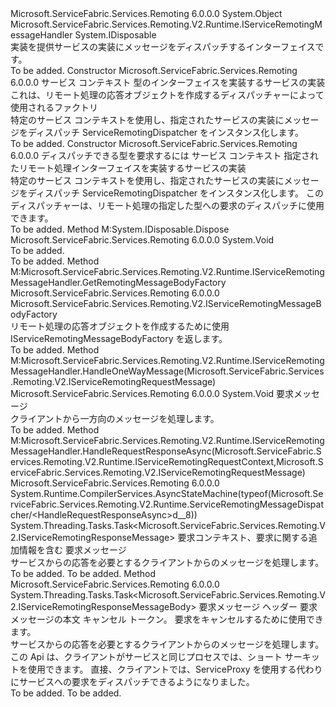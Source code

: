 <Type Name="ServiceRemotingMessageDispatcher" FullName="Microsoft.ServiceFabric.Services.Remoting.V2.Runtime.ServiceRemotingMessageDispatcher">
  <TypeSignature Language="C#" Value="public class ServiceRemotingMessageDispatcher : IDisposable, Microsoft.ServiceFabric.Services.Remoting.V2.Runtime.IServiceRemotingMessageHandler" />
  <TypeSignature Language="ILAsm" Value=".class public auto ansi beforefieldinit ServiceRemotingMessageDispatcher extends System.Object implements class Microsoft.ServiceFabric.Services.Remoting.V2.Runtime.IServiceRemotingMessageHandler, class System.IDisposable" />
  <TypeSignature Language="DocId" Value="T:Microsoft.ServiceFabric.Services.Remoting.V2.Runtime.ServiceRemotingMessageDispatcher" />
  <TypeSignature Language="VB.NET" Value="Public Class ServiceRemotingMessageDispatcher&#xA;Implements IDisposable, IServiceRemotingMessageHandler" />
  <TypeSignature Language="F#" Value="type ServiceRemotingMessageDispatcher = class&#xA;    interface IServiceRemotingMessageHandler&#xA;    interface IDisposable" />
  <AssemblyInfo>
    <AssemblyName>Microsoft.ServiceFabric.Services.Remoting</AssemblyName>
    <AssemblyVersion>6.0.0.0</AssemblyVersion>
  </AssemblyInfo>
  <Base>
    <BaseTypeName>System.Object</BaseTypeName>
  </Base>
  <Interfaces>
    <Interface>
      <InterfaceName>Microsoft.ServiceFabric.Services.Remoting.V2.Runtime.IServiceRemotingMessageHandler</InterfaceName>
    </Interface>
    <Interface>
      <InterfaceName>System.IDisposable</InterfaceName>
    </Interface>
  </Interfaces>
  <Docs>
    <summary>
            実装を提供<see cref="T:Microsoft.ServiceFabric.Services.Remoting.V2.Runtime.IServiceRemotingMessageHandler" />サービスの実装にメッセージをディスパッチする<see cref="T:Microsoft.ServiceFabric.Services.Remoting.IService" />インターフェイスです。
            </summary>
    <remarks>To be added.</remarks>
  </Docs>
  <Members>
    <Member MemberName=".ctor">
      <MemberSignature Language="C#" Value="public ServiceRemotingMessageDispatcher (System.Fabric.ServiceContext serviceContext, Microsoft.ServiceFabric.Services.Remoting.IService serviceImplementation, Microsoft.ServiceFabric.Services.Remoting.V2.IServiceRemotingMessageBodyFactory serviceRemotingMessageBodyFactory = null);" />
      <MemberSignature Language="ILAsm" Value=".method public hidebysig specialname rtspecialname instance void .ctor(class System.Fabric.ServiceContext serviceContext, class Microsoft.ServiceFabric.Services.Remoting.IService serviceImplementation, class Microsoft.ServiceFabric.Services.Remoting.V2.IServiceRemotingMessageBodyFactory serviceRemotingMessageBodyFactory) cil managed" />
      <MemberSignature Language="DocId" Value="M:Microsoft.ServiceFabric.Services.Remoting.V2.Runtime.ServiceRemotingMessageDispatcher.#ctor(System.Fabric.ServiceContext,Microsoft.ServiceFabric.Services.Remoting.IService,Microsoft.ServiceFabric.Services.Remoting.V2.IServiceRemotingMessageBodyFactory)" />
      <MemberSignature Language="F#" Value="new Microsoft.ServiceFabric.Services.Remoting.V2.Runtime.ServiceRemotingMessageDispatcher : System.Fabric.ServiceContext * Microsoft.ServiceFabric.Services.Remoting.IService * Microsoft.ServiceFabric.Services.Remoting.V2.IServiceRemotingMessageBodyFactory -&gt; Microsoft.ServiceFabric.Services.Remoting.V2.Runtime.ServiceRemotingMessageDispatcher" Usage="new Microsoft.ServiceFabric.Services.Remoting.V2.Runtime.ServiceRemotingMessageDispatcher (serviceContext, serviceImplementation, serviceRemotingMessageBodyFactory)" />
      <MemberType>Constructor</MemberType>
      <AssemblyInfo>
        <AssemblyName>Microsoft.ServiceFabric.Services.Remoting</AssemblyName>
        <AssemblyVersion>6.0.0.0</AssemblyVersion>
      </AssemblyInfo>
      <Parameters>
        <Parameter Name="serviceContext" Type="System.Fabric.ServiceContext" />
        <Parameter Name="serviceImplementation" Type="Microsoft.ServiceFabric.Services.Remoting.IService" />
        <Parameter Name="serviceRemotingMessageBodyFactory" Type="Microsoft.ServiceFabric.Services.Remoting.V2.IServiceRemotingMessageBodyFactory" />
      </Parameters>
      <Docs>
        <param name="serviceContext">サービス コンテキスト</param>
        <param name="serviceImplementation">型のインターフェイスを実装するサービスの実装<see cref="T:Microsoft.ServiceFabric.Services.Remoting.IService" /></param>
        <param name="serviceRemotingMessageBodyFactory">これは、リモート処理の応答オブジェクトを作成するディスパッチャーによって使用されるファクトリ</param>
        <summary>
            特定のサービス コンテキストを使用し、指定されたサービスの実装にメッセージをディスパッチ ServiceRemotingDispatcher をインスタンス化します。
            </summary>
        <remarks>To be added.</remarks>
      </Docs>
    </Member>
    <Member MemberName=".ctor">
      <MemberSignature Language="C#" Value="public ServiceRemotingMessageDispatcher (System.Collections.Generic.IEnumerable&lt;Type&gt; remotingTypes, System.Fabric.ServiceContext serviceContext, object serviceImplementation, Microsoft.ServiceFabric.Services.Remoting.V2.IServiceRemotingMessageBodyFactory serviceRemotingMessageBodyFactory = null);" />
      <MemberSignature Language="ILAsm" Value=".method public hidebysig specialname rtspecialname instance void .ctor(class System.Collections.Generic.IEnumerable`1&lt;class System.Type&gt; remotingTypes, class System.Fabric.ServiceContext serviceContext, object serviceImplementation, class Microsoft.ServiceFabric.Services.Remoting.V2.IServiceRemotingMessageBodyFactory serviceRemotingMessageBodyFactory) cil managed" />
      <MemberSignature Language="DocId" Value="M:Microsoft.ServiceFabric.Services.Remoting.V2.Runtime.ServiceRemotingMessageDispatcher.#ctor(System.Collections.Generic.IEnumerable{System.Type},System.Fabric.ServiceContext,System.Object,Microsoft.ServiceFabric.Services.Remoting.V2.IServiceRemotingMessageBodyFactory)" />
      <MemberSignature Language="F#" Value="new Microsoft.ServiceFabric.Services.Remoting.V2.Runtime.ServiceRemotingMessageDispatcher : seq&lt;Type&gt; * System.Fabric.ServiceContext * obj * Microsoft.ServiceFabric.Services.Remoting.V2.IServiceRemotingMessageBodyFactory -&gt; Microsoft.ServiceFabric.Services.Remoting.V2.Runtime.ServiceRemotingMessageDispatcher" Usage="new Microsoft.ServiceFabric.Services.Remoting.V2.Runtime.ServiceRemotingMessageDispatcher (remotingTypes, serviceContext, serviceImplementation, serviceRemotingMessageBodyFactory)" />
      <MemberType>Constructor</MemberType>
      <AssemblyInfo>
        <AssemblyName>Microsoft.ServiceFabric.Services.Remoting</AssemblyName>
        <AssemblyVersion>6.0.0.0</AssemblyVersion>
      </AssemblyInfo>
      <Parameters>
        <Parameter Name="remotingTypes" Type="System.Collections.Generic.IEnumerable&lt;System.Type&gt;" />
        <Parameter Name="serviceContext" Type="System.Fabric.ServiceContext" />
        <Parameter Name="serviceImplementation" Type="System.Object" />
        <Parameter Name="serviceRemotingMessageBodyFactory" Type="Microsoft.ServiceFabric.Services.Remoting.V2.IServiceRemotingMessageBodyFactory" />
      </Parameters>
      <Docs>
        <param name="remotingTypes">ディスパッチできる型を要求するには  </param>
        <param name="serviceContext">サービス コンテキスト</param>
        <param name="serviceImplementation">指定されたリモート処理インターフェイスを実装するサービスの実装</param>
        <param name="serviceRemotingMessageBodyFactory"></param>
        <summary>
            特定のサービス コンテキストを使用し、指定されたサービスの実装にメッセージをディスパッチ ServiceRemotingDispatcher をインスタンス化します。
            このディスパッチャーは、リモート処理の指定した型への要求のディスパッチに使用できます。
            </summary>
        <remarks>To be added.</remarks>
      </Docs>
    </Member>
    <Member MemberName="Dispose">
      <MemberSignature Language="C#" Value="public void Dispose ();" />
      <MemberSignature Language="ILAsm" Value=".method public hidebysig newslot virtual instance void Dispose() cil managed" />
      <MemberSignature Language="DocId" Value="M:Microsoft.ServiceFabric.Services.Remoting.V2.Runtime.ServiceRemotingMessageDispatcher.Dispose" />
      <MemberSignature Language="VB.NET" Value="Public Sub Dispose ()" />
      <MemberSignature Language="F#" Value="abstract member Dispose : unit -&gt; unit&#xA;override this.Dispose : unit -&gt; unit" Usage="serviceRemotingMessageDispatcher.Dispose " />
      <MemberType>Method</MemberType>
      <Implements>
        <InterfaceMember>M:System.IDisposable.Dispose</InterfaceMember>
      </Implements>
      <AssemblyInfo>
        <AssemblyName>Microsoft.ServiceFabric.Services.Remoting</AssemblyName>
        <AssemblyVersion>6.0.0.0</AssemblyVersion>
      </AssemblyInfo>
      <ReturnValue>
        <ReturnType>System.Void</ReturnType>
      </ReturnValue>
      <Parameters />
      <Docs>
        <summary>To be added.</summary>
        <remarks>To be added.</remarks>
        <inheritdoc />
      </Docs>
    </Member>
    <Member MemberName="GetRemotingMessageBodyFactory">
      <MemberSignature Language="C#" Value="public Microsoft.ServiceFabric.Services.Remoting.V2.IServiceRemotingMessageBodyFactory GetRemotingMessageBodyFactory ();" />
      <MemberSignature Language="ILAsm" Value=".method public hidebysig newslot virtual instance class Microsoft.ServiceFabric.Services.Remoting.V2.IServiceRemotingMessageBodyFactory GetRemotingMessageBodyFactory() cil managed" />
      <MemberSignature Language="DocId" Value="M:Microsoft.ServiceFabric.Services.Remoting.V2.Runtime.ServiceRemotingMessageDispatcher.GetRemotingMessageBodyFactory" />
      <MemberSignature Language="VB.NET" Value="Public Function GetRemotingMessageBodyFactory () As IServiceRemotingMessageBodyFactory" />
      <MemberSignature Language="F#" Value="abstract member GetRemotingMessageBodyFactory : unit -&gt; Microsoft.ServiceFabric.Services.Remoting.V2.IServiceRemotingMessageBodyFactory&#xA;override this.GetRemotingMessageBodyFactory : unit -&gt; Microsoft.ServiceFabric.Services.Remoting.V2.IServiceRemotingMessageBodyFactory" Usage="serviceRemotingMessageDispatcher.GetRemotingMessageBodyFactory " />
      <MemberType>Method</MemberType>
      <Implements>
        <InterfaceMember>M:Microsoft.ServiceFabric.Services.Remoting.V2.Runtime.IServiceRemotingMessageHandler.GetRemotingMessageBodyFactory</InterfaceMember>
      </Implements>
      <AssemblyInfo>
        <AssemblyName>Microsoft.ServiceFabric.Services.Remoting</AssemblyName>
        <AssemblyVersion>6.0.0.0</AssemblyVersion>
      </AssemblyInfo>
      <ReturnValue>
        <ReturnType>Microsoft.ServiceFabric.Services.Remoting.V2.IServiceRemotingMessageBodyFactory</ReturnType>
      </ReturnValue>
      <Parameters />
      <Docs>
        <summary>
            リモート処理の応答オブジェクトを作成するために使用 IServiceRemotingMessageBodyFactory を返します。
            </summary>
        <returns />
        <remarks>To be added.</remarks>
      </Docs>
    </Member>
    <Member MemberName="HandleOneWayMessage">
      <MemberSignature Language="C#" Value="public virtual void HandleOneWayMessage (Microsoft.ServiceFabric.Services.Remoting.V2.IServiceRemotingRequestMessage requestMessage);" />
      <MemberSignature Language="ILAsm" Value=".method public hidebysig newslot virtual instance void HandleOneWayMessage(class Microsoft.ServiceFabric.Services.Remoting.V2.IServiceRemotingRequestMessage requestMessage) cil managed" />
      <MemberSignature Language="DocId" Value="M:Microsoft.ServiceFabric.Services.Remoting.V2.Runtime.ServiceRemotingMessageDispatcher.HandleOneWayMessage(Microsoft.ServiceFabric.Services.Remoting.V2.IServiceRemotingRequestMessage)" />
      <MemberSignature Language="VB.NET" Value="Public Overridable Sub HandleOneWayMessage (requestMessage As IServiceRemotingRequestMessage)" />
      <MemberSignature Language="F#" Value="abstract member HandleOneWayMessage : Microsoft.ServiceFabric.Services.Remoting.V2.IServiceRemotingRequestMessage -&gt; unit&#xA;override this.HandleOneWayMessage : Microsoft.ServiceFabric.Services.Remoting.V2.IServiceRemotingRequestMessage -&gt; unit" Usage="serviceRemotingMessageDispatcher.HandleOneWayMessage requestMessage" />
      <MemberType>Method</MemberType>
      <Implements>
        <InterfaceMember>M:Microsoft.ServiceFabric.Services.Remoting.V2.Runtime.IServiceRemotingMessageHandler.HandleOneWayMessage(Microsoft.ServiceFabric.Services.Remoting.V2.IServiceRemotingRequestMessage)</InterfaceMember>
      </Implements>
      <AssemblyInfo>
        <AssemblyName>Microsoft.ServiceFabric.Services.Remoting</AssemblyName>
        <AssemblyVersion>6.0.0.0</AssemblyVersion>
      </AssemblyInfo>
      <ReturnValue>
        <ReturnType>System.Void</ReturnType>
      </ReturnValue>
      <Parameters>
        <Parameter Name="requestMessage" Type="Microsoft.ServiceFabric.Services.Remoting.V2.IServiceRemotingRequestMessage" />
      </Parameters>
      <Docs>
        <param name="requestMessage">要求メッセージ</param>
        <summary>
            クライアントから一方向のメッセージを処理します。
            </summary>
        <remarks>To be added.</remarks>
      </Docs>
    </Member>
    <Member MemberName="HandleRequestResponseAsync">
      <MemberSignature Language="C#" Value="public virtual System.Threading.Tasks.Task&lt;Microsoft.ServiceFabric.Services.Remoting.V2.IServiceRemotingResponseMessage&gt; HandleRequestResponseAsync (Microsoft.ServiceFabric.Services.Remoting.V2.Runtime.IServiceRemotingRequestContext requestContext, Microsoft.ServiceFabric.Services.Remoting.V2.IServiceRemotingRequestMessage requestMessage);" />
      <MemberSignature Language="ILAsm" Value=".method public hidebysig newslot virtual instance class System.Threading.Tasks.Task`1&lt;class Microsoft.ServiceFabric.Services.Remoting.V2.IServiceRemotingResponseMessage&gt; HandleRequestResponseAsync(class Microsoft.ServiceFabric.Services.Remoting.V2.Runtime.IServiceRemotingRequestContext requestContext, class Microsoft.ServiceFabric.Services.Remoting.V2.IServiceRemotingRequestMessage requestMessage) cil managed" />
      <MemberSignature Language="DocId" Value="M:Microsoft.ServiceFabric.Services.Remoting.V2.Runtime.ServiceRemotingMessageDispatcher.HandleRequestResponseAsync(Microsoft.ServiceFabric.Services.Remoting.V2.Runtime.IServiceRemotingRequestContext,Microsoft.ServiceFabric.Services.Remoting.V2.IServiceRemotingRequestMessage)" />
      <MemberSignature Language="VB.NET" Value="Public Overridable Function HandleRequestResponseAsync (requestContext As IServiceRemotingRequestContext, requestMessage As IServiceRemotingRequestMessage) As Task(Of IServiceRemotingResponseMessage)" />
      <MemberSignature Language="F#" Value="abstract member HandleRequestResponseAsync : Microsoft.ServiceFabric.Services.Remoting.V2.Runtime.IServiceRemotingRequestContext * Microsoft.ServiceFabric.Services.Remoting.V2.IServiceRemotingRequestMessage -&gt; System.Threading.Tasks.Task&lt;Microsoft.ServiceFabric.Services.Remoting.V2.IServiceRemotingResponseMessage&gt;&#xA;override this.HandleRequestResponseAsync : Microsoft.ServiceFabric.Services.Remoting.V2.Runtime.IServiceRemotingRequestContext * Microsoft.ServiceFabric.Services.Remoting.V2.IServiceRemotingRequestMessage -&gt; System.Threading.Tasks.Task&lt;Microsoft.ServiceFabric.Services.Remoting.V2.IServiceRemotingResponseMessage&gt;" Usage="serviceRemotingMessageDispatcher.HandleRequestResponseAsync (requestContext, requestMessage)" />
      <MemberType>Method</MemberType>
      <Implements>
        <InterfaceMember>M:Microsoft.ServiceFabric.Services.Remoting.V2.Runtime.IServiceRemotingMessageHandler.HandleRequestResponseAsync(Microsoft.ServiceFabric.Services.Remoting.V2.Runtime.IServiceRemotingRequestContext,Microsoft.ServiceFabric.Services.Remoting.V2.IServiceRemotingRequestMessage)</InterfaceMember>
      </Implements>
      <AssemblyInfo>
        <AssemblyName>Microsoft.ServiceFabric.Services.Remoting</AssemblyName>
        <AssemblyVersion>6.0.0.0</AssemblyVersion>
      </AssemblyInfo>
      <Attributes>
        <Attribute>
          <AttributeName>System.Runtime.CompilerServices.AsyncStateMachine(typeof(Microsoft.ServiceFabric.Services.Remoting.V2.Runtime.ServiceRemotingMessageDispatcher/&lt;HandleRequestResponseAsync&gt;d__8))</AttributeName>
        </Attribute>
      </Attributes>
      <ReturnValue>
        <ReturnType>System.Threading.Tasks.Task&lt;Microsoft.ServiceFabric.Services.Remoting.V2.IServiceRemotingResponseMessage&gt;</ReturnType>
      </ReturnValue>
      <Parameters>
        <Parameter Name="requestContext" Type="Microsoft.ServiceFabric.Services.Remoting.V2.Runtime.IServiceRemotingRequestContext" />
        <Parameter Name="requestMessage" Type="Microsoft.ServiceFabric.Services.Remoting.V2.IServiceRemotingRequestMessage" />
      </Parameters>
      <Docs>
        <param name="requestContext">要求コンテキスト、要求に関する追加情報を含む</param>
        <param name="requestMessage">要求メッセージ</param>
        <summary>
            サービスからの応答を必要とするクライアントからのメッセージを処理します。
            </summary>
        <returns>To be added.</returns>
        <remarks>To be added.</remarks>
      </Docs>
    </Member>
    <Member MemberName="HandleRequestResponseAsync">
      <MemberSignature Language="C#" Value="public virtual System.Threading.Tasks.Task&lt;Microsoft.ServiceFabric.Services.Remoting.V2.IServiceRemotingResponseMessageBody&gt; HandleRequestResponseAsync (Microsoft.ServiceFabric.Services.Remoting.V2.ServiceRemotingDispatchHeaders requestMessageDispatchHeaders, Microsoft.ServiceFabric.Services.Remoting.V2.IServiceRemotingRequestMessageBody requestMessageBody, System.Threading.CancellationToken cancellationToken);" />
      <MemberSignature Language="ILAsm" Value=".method public hidebysig newslot virtual instance class System.Threading.Tasks.Task`1&lt;class Microsoft.ServiceFabric.Services.Remoting.V2.IServiceRemotingResponseMessageBody&gt; HandleRequestResponseAsync(class Microsoft.ServiceFabric.Services.Remoting.V2.ServiceRemotingDispatchHeaders requestMessageDispatchHeaders, class Microsoft.ServiceFabric.Services.Remoting.V2.IServiceRemotingRequestMessageBody requestMessageBody, valuetype System.Threading.CancellationToken cancellationToken) cil managed" />
      <MemberSignature Language="DocId" Value="M:Microsoft.ServiceFabric.Services.Remoting.V2.Runtime.ServiceRemotingMessageDispatcher.HandleRequestResponseAsync(Microsoft.ServiceFabric.Services.Remoting.V2.ServiceRemotingDispatchHeaders,Microsoft.ServiceFabric.Services.Remoting.V2.IServiceRemotingRequestMessageBody,System.Threading.CancellationToken)" />
      <MemberSignature Language="F#" Value="abstract member HandleRequestResponseAsync : Microsoft.ServiceFabric.Services.Remoting.V2.ServiceRemotingDispatchHeaders * Microsoft.ServiceFabric.Services.Remoting.V2.IServiceRemotingRequestMessageBody * System.Threading.CancellationToken -&gt; System.Threading.Tasks.Task&lt;Microsoft.ServiceFabric.Services.Remoting.V2.IServiceRemotingResponseMessageBody&gt;&#xA;override this.HandleRequestResponseAsync : Microsoft.ServiceFabric.Services.Remoting.V2.ServiceRemotingDispatchHeaders * Microsoft.ServiceFabric.Services.Remoting.V2.IServiceRemotingRequestMessageBody * System.Threading.CancellationToken -&gt; System.Threading.Tasks.Task&lt;Microsoft.ServiceFabric.Services.Remoting.V2.IServiceRemotingResponseMessageBody&gt;" Usage="serviceRemotingMessageDispatcher.HandleRequestResponseAsync (requestMessageDispatchHeaders, requestMessageBody, cancellationToken)" />
      <MemberType>Method</MemberType>
      <AssemblyInfo>
        <AssemblyName>Microsoft.ServiceFabric.Services.Remoting</AssemblyName>
        <AssemblyVersion>6.0.0.0</AssemblyVersion>
      </AssemblyInfo>
      <ReturnValue>
        <ReturnType>System.Threading.Tasks.Task&lt;Microsoft.ServiceFabric.Services.Remoting.V2.IServiceRemotingResponseMessageBody&gt;</ReturnType>
      </ReturnValue>
      <Parameters>
        <Parameter Name="requestMessageDispatchHeaders" Type="Microsoft.ServiceFabric.Services.Remoting.V2.ServiceRemotingDispatchHeaders" />
        <Parameter Name="requestMessageBody" Type="Microsoft.ServiceFabric.Services.Remoting.V2.IServiceRemotingRequestMessageBody" />
        <Parameter Name="cancellationToken" Type="System.Threading.CancellationToken" />
      </Parameters>
      <Docs>
        <param name="requestMessageDispatchHeaders">要求メッセージ ヘッダー</param>
        <param name="requestMessageBody">要求メッセージの本文</param>
        <param name="cancellationToken">キャンセル トークン。 要求をキャンセルするために使用できます。</param>
        <summary>
            サービスからの応答を必要とするクライアントからのメッセージを処理します。 この Api は、クライアントがサービスと同じプロセスでは、ショート サーキットを使用できます。
            直接、クライアントでは、ServiceProxy を使用する代わりにサービスへの要求をディスパッチできるようになりました。
            </summary>
        <returns>To be added.</returns>
        <remarks>To be added.</remarks>
      </Docs>
    </Member>
  </Members>
</Type>